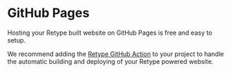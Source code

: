 # GitHub Pages

Hosting your Retype built website on GitHub Pages is free and easy to setup.

We recommend adding the [Retype GitHub Action](../guides/github_actions.md) to your project to handle the automatic building and deploying of your Retype powered website.
